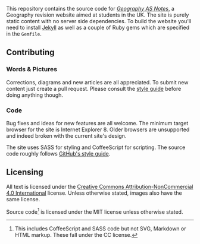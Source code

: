 This repository contains the source code for _[Geography AS Notes][gas-home]_, a Geography revision website aimed at students in the UK. The site is purely static content with no server side dependencies. To build the website you'll need to install [Jekyll][jekyll-link] as well as a couple of Ruby gems which are specified in the `Gemfile`.

[gas-home]: http://geographyas.info
[jekyll-link]: http://jekyllrb.com

## Contributing

### Words & Pictures

Corrections, diagrams and new articles are all appreciated. To submit new content just create a pull request. Please consult the [style guide][gas-style-guide] before doing anything though.

[gas-style-guide]: http://geographyas.info/pages/contributing/

### Code

Bug fixes and ideas for new features are all welcome. The minimum target browser for the site is Internet Explorer 8. Older browsers are unsupported and indeed broken with the current site's design. 

The site uses SASS for styling and CoffeeScript for scripting. The source code roughly follows [GitHub's style guide][github-styleguide]. 

[github-styleguide]: https://github.com/styleguide

## Licensing

All text is licensed under the [Creative Commons Attribution-NonCommercial 4.0 International][cca-4] license. Unless otherwise stated, images also have the same license.

[cca-4]: https://creativecommons.org/licenses/by-nc/4.0/

Source code[^1] is licensed under the MIT license unless otherwise stated.

[^1]: This includes CoffeeScript and SASS code but not SVG, Markdown or HTML markup. These fall under the CC license. 
